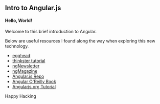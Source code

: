 ## Intro to Angular.js


#### Hello, World!

Welcome to this brief introduction to Angular.

Below are useful resources I found along the way when exploring this new technology.

+ [egghead](https://egghead.io/)
+ [thinkster tutorial](http://www.thinkster.io/angularjs/GtaQ0oMGIl/a-better-way-to-learn-angularjs)
+ [ngNewsletter](http://www.ng-newsletter.com/)
+ [ngMagazine](https://flipboard.com/section/the-angularjs-magazine-bbIMWS)
+ [Angular.js Repo](https://github.com/jmcunningham/AngularJS-Learning)
+ [Angular O'Reilly Book](http://it-ebooks.info/book/2076/)
+ [Angularjs.org Tutorial](http://docs.angularjs.org/tutorial)

Happy Hacking
